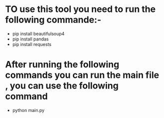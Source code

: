 # TO use this tool you need to run the following commande:-
* pip install beautifulsoup4
* pip install pandas
* pip install requests

# After running the following commands you can run the main file , you can use the following command
* python main.py